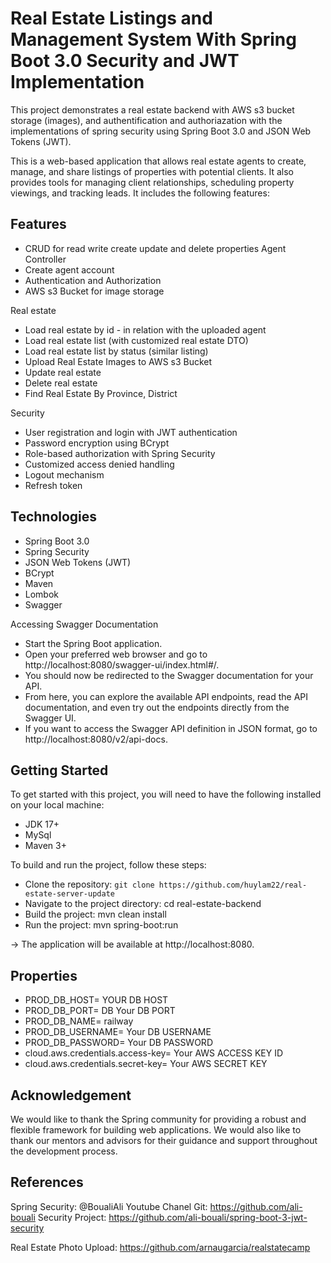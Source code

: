 # Real Estate Listings and Management System With Spring Boot 3.0 Security and JWT Implementation

This project demonstrates a real estate backend with AWS s3 bucket storage (images), and authentification and authoriazation with the implementations of spring security using Spring Boot 3.0 and JSON Web Tokens (JWT).

This is a web-based application that allows real estate agents to create, manage, and share listings of properties with potential clients. It also provides tools for managing client relationships, scheduling property viewings, and tracking leads. It includes the following features:

## Features

- CRUD for read write create update and delete properties
  Agent Controller
- Create agent account
- Authentication and Authorization
- AWS s3 Bucket for image storage

Real estate

- Load real estate by id - in relation with the uploaded agent
- Load real estate list (with customized real estate DTO)
- Load real estate list by status (similar listing)
- Upload Real Estate Images to AWS s3 Bucket
- Update real estate
- Delete real estate
- Find Real Estate By Province, District

Security

- User registration and login with JWT authentication
- Password encryption using BCrypt
- Role-based authorization with Spring Security
- Customized access denied handling
- Logout mechanism
- Refresh token

## Technologies

- Spring Boot 3.0
- Spring Security
- JSON Web Tokens (JWT)
- BCrypt
- Maven
- Lombok
- Swagger

Accessing Swagger Documentation

- Start the Spring Boot application.
- Open your preferred web browser and go to http://localhost:8080/swagger-ui/index.html#/.
- You should now be redirected to the Swagger documentation for your API.
- From here, you can explore the available API endpoints, read the API documentation, and even try out the endpoints directly from the Swagger UI.
- If you want to access the Swagger API definition in JSON format, go to http://localhost:8080/v2/api-docs.

## Getting Started

To get started with this project, you will need to have the following installed on your local machine:

- JDK 17+
- MySql
- Maven 3+

To build and run the project, follow these steps:

- Clone the repository: `git clone https://github.com/huylam22/real-estate-server-update`
- Navigate to the project directory: cd real-estate-backend
- Build the project: mvn clean install
- Run the project: mvn spring-boot:run

-> The application will be available at http://localhost:8080.

## Properties

- PROD_DB_HOST= YOUR DB HOST
- PROD_DB_PORT= DB Your DB PORT
- PROD_DB_NAME= railway
- PROD_DB_USERNAME= Your DB USERNAME
- PROD_DB_PASSWORD= Your DB PASSWORD
- cloud.aws.credentials.access-key= Your AWS ACCESS KEY ID
- cloud.aws.credentials.secret-key= Your AWS SECRET KEY

## Acknowledgement

We would like to thank the Spring community for providing a robust and flexible framework for building web applications. We would also like to thank our mentors and advisors for their guidance and support throughout the development process.

## References

Spring Security:
@BoualiAli Youtube Chanel
Git: https://github.com/ali-bouali
Security Project: https://github.com/ali-bouali/spring-boot-3-jwt-security

Real Estate Photo Upload: https://github.com/arnaugarcia/realstatecamp

